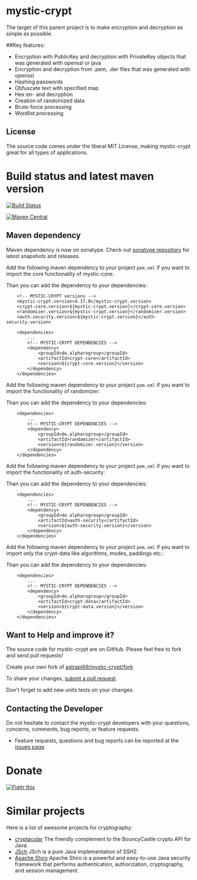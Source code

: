 # mystic-crypt

The target of this parent project is to make encryption and decryption as simple as possible.

##Key features:

 * Encryption with PublicKey and decryption with PrivateKey objects that was generated with openssl or java
 * Encryption and decryption from .pem, .der files that was generated with openssl
 * Hashing passwords
 * Obfuscate text with specified map
 * Hex en- and decryption
 * Creation of randomized data
 * Brute-force processing
 * Wordlist processing
 

## License

The source code comes under the liberal MIT License, making mystic-crypt great for all types of applications.


# Build status and latest maven version

[![Build Status](https://travis-ci.org/astrapi69/mystic-crypt.svg?branch=master)](https://travis-ci.org/astrapi69/mystic-crypt)

[![Maven Central](https://maven-badges.herokuapp.com/maven-central/de.alpharogroup/mystic-crypt/badge.svg)](https://maven-badges.herokuapp.com/maven-central/de.alpharogroup/mystic-crypt)

## Maven dependency

Maven dependency is now on sonatype.
Check out [sonatype repository](https://oss.sonatype.org/index.html#nexus-search;quick~mystic-crypt) for latest snapshots and releases.


Add the following maven dependency to your project `pom.xml` if you want to import the core functionality of mystic-core:

Than you can add the dependency to your dependencies:

		<!-- MYSTIC-CRYPT versions -->
		<mystic-crypt.version>4.17.0</mystic-crypt.version>
		<crypt-core.version>${mystic-crypt.version}</crypt-core.version>
		<randomizer.version>${mystic-crypt.version}</randomizer.version>
		<auth-security.version>${mystic-crypt.version}</auth-security.version>

		<dependencies>
			...
			<!-- MYSTIC-CRYPT DEPENDENCIES -->
			<dependency>
				<groupId>de.alpharogroup</groupId>
				<artifactId>crypt-core</artifactId>
				<version>${crypt-core.version}</version>
			</dependency>
		</dependencies>

Add the following maven dependency to your project `pom.xml` if you want to import the functionality of randomizer:

Than you can add the dependency to your dependencies:

		<dependencies>
			...
			<!-- MYSTIC-CRYPT DEPENDENCIES -->
			<dependency>
				<groupId>de.alpharogroup</groupId>
				<artifactId>randomizer</artifactId>
				<version>${randomizer.version}</version>
			</dependency>
		</dependencies>


Add the following maven dependency to your project `pom.xml` if you want to import the functionality of auth-security:

Than you can add the dependency to your dependencies:

		<dependencies>
			...
			<!-- MYSTIC-CRYPT DEPENDENCIES -->
			<dependency>
				<groupId>de.alpharogroup</groupId>
				<artifactId>auth-security</artifactId>
				<version>${auth-security.version}</version>
			</dependency>
		</dependencies>


Add the following maven dependency to your project `pom.xml` if you want to import only the crypt-data like algorithms, modes, paddings etc.:

Than you can add the dependency to your dependencies:

		<dependencies>
			...
			<!-- MYSTIC-CRYPT DEPENDENCIES -->
			<dependency>
				<groupId>de.alpharogroup</groupId>
				<artifactId>crypt-data</artifactId>
				<version>${crypt-data.version}</version>
			</dependency>
		</dependencies>


## Want to Help and improve it? ###

The source code for mystic-crypt are on GitHub. Please feel free to fork and send pull requests!

Create your own fork of [astrapi69/mystic-crypt/fork](https://github.com/astrapi69/mystic-crypt/fork)

To share your changes, [submit a pull request](https://github.com/astrapi69/mystic-crypt/pull/new/master).

Don't forget to add new units tests on your changes.

## Contacting the Developer

Do not hesitate to contact the mystic-crypt developers with your questions, concerns, comments, bug reports, or feature requests.
- Feature requests, questions and bug reports can be reported at the [issues page](https://github.com/astrapi69/mystic-crypt/issues).

# Donate

<a href="http://flattr.com/thing/4152938/astrapi69mystic-crypt-on-GitHub" target="_blank">
<img src="http://api.flattr.com/button/flattr-badge-large.png" alt="Flattr this" title="Flattr this" border="0" />
</a>

# Similar projects

Here is a list of awesome projects for cryptography:


 * [cryptacular](https://github.com/vt-middleware/cryptacular) The friendly complement to the BouncyCastle crypto API for Java.
 * [JSch](http://www.jcraft.com/jsch/) JSch is a pure Java implementation of SSH2.
 * [Apache Shiro](https://github.com/apache/shiro) Apache Shiro is a powerful and easy-to-use Java security framework that performs authentication, authorization, cryptography, and session management.



